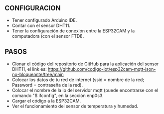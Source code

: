 ## CONFIGURACION
- Tener configurado Arduino IDE.
- Contar con el sensor DHT11.
- Tener la configuración de conexión entre la ESP32CAM y la computadora (con el sensor FTDI).

## PASOS
- Clonar el código del repositorio de GitHub para la aplicación del sensor DHT11, el link es: https://github.com/codigo-iot/esp32cam-mqtt-json-no-bloqueante/tree/main
- Colocar los datos de tu red de internet (ssid = nombre de la red; Password = contraseña de la red).
- Colocar el nombre de la ip del servidor mqtt (puede encontrarse con el comando "$ ifconfig", en la sección enp0s3.
- Cargar el código a la ESP32CAM.
- Ver el funcionamiento del sensor de temperatura y humedad.
